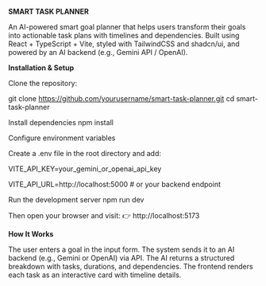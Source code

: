 **SMART TASK PLANNER**

An AI-powered smart goal planner that helps users transform their goals into actionable task plans with timelines and dependencies.
Built using React + TypeScript + Vite, styled with TailwindCSS and shadcn/ui, and powered by an AI backend (e.g., Gemini API / OpenAI).


**Installation & Setup**

Clone the repository: 

git clone https://github.com/yourusername/smart-task-planner.git
cd smart-task-planner

Install dependencies
npm install


Configure environment variables

Create a .env file in the root directory and add:

VITE_API_KEY=your_gemini_or_openai_api_key

VITE_API_URL=http://localhost:5000  # or your backend endpoint


Run the development server
npm run dev


Then open your browser and visit:
👉 http://localhost:5173


**How It Works**


The user enters a goal in the input form.
The system sends it to an AI backend (e.g., Gemini or OpenAI) via API.
The AI returns a structured breakdown with tasks, durations, and dependencies.
The frontend renders each task as an interactive card with timeline details.
